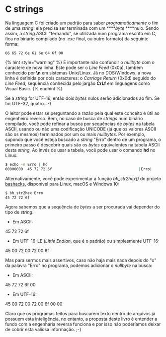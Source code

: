 # C strings

Na linguagem C foi criado um padrão para saber _programaticamente_ o fim de uma _string_: ela precisa ser terminada com um ****_byte_ ****nulo. Sendo assim, a _string_ ASCII "fernando", se utilizada num programa escrito em C, fica no binário compilado \(no .exe final, ou outro formato\) da seguinte forma:

```text
66 65 72 6e 61 6e 64 6f 00
```

{% hint style="warning" %}
É importante não confundir o _nullbyte_ com o caractere de nova linha. Este pode ser o _Line Feed_ \(0x0a\), também conhecido por **\n** em sistemas Unix/Linux. Já no DOS/Windows, a nova linha é definida por dois caracteres: o _Carriage Return_ \(0x0d\) seguido do _Line Feed_, sequência conhecida pelo jargão **CrLf** em linguagens como Visual Basic.
{% endhint %}

Se a _string_ for UTF-16, então dois _bytes_ nulos serão adicionados ao fim. Se for UTF-32, quatro. :-\)

O leitor pode estar se perguntando a razão pela qual este conceito é útil ao engenheiro reverso. Bem, no caso de busca de _strings_ num binário compilado, você pode refinar a busca por sequências de _bytes_ na tabela ASCII, usando ou não uma codificação UNICODE \(já que os valores ASCII são os mesmos\) terminados por um ou mais _nullbytes_. Por exemplo, supondo que você esteja buscado a _string_ "Erro" dentro de um programa, o primeiro passo é descobrir quais são os _bytes_ equivalentes na tabela ASCII desta _string_. Ao invés de usar a tabela, você pode usar o comando **hd** no Linux:

```bash
$ echo -n Erro | hd
00000000  45 72 72 6f                                       |Erro|
```

Alternativamente, você pode experimentar a função _bh\_str2hex\(\)_ do projeto [bashacks](https://github.com/merces/bashacks), disponível para Linux, macOS e Windows 10:

```bash
$ bh_str2hex Erro
45 72 72 6f
```

Agora sabemos que a sequência de _bytes_ a ser procurada vai depender do tipo de _string_.

* Em ASCII:

45 72 72 6f

* Em UTF-16-LE \(_Little Endian_, que é o padrão\) ou simplesmente UTF-16:

45 00 72 00 72 00 6f

Mas para sermos mais assertivos, caso não haja mais nada depois do "o" da palavra "Erro" no programa, podemos adicionar o _nullbyte_ na busca:

* Em ASCII:

45 72 72 6f 00

* Em UTF-16:

45 00 72 00 72 00 6f 00 00

Claro que os programas feitos para buscarem texto dentro de arquivos já possuem esta inteligência, no entanto, a proposta deste livro é entender a fundo com a engenharia reversa funciona e por isso não poderíamos deixar de cobrir esta valiosa informação. ;-\)


